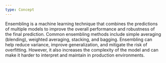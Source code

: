 ```yaml
---
type: Concept
---
```


Ensembling is a machine learning technique that combines the predictions of multiple models to improve the overall performance and robustness of the final prediction. Common ensembling methods include simple averaging (blending), weighted averaging, stacking, and bagging. Ensembling can help reduce variance, improve generalization, and mitigate the risk of overfitting. However, it also increases the complexity of the model and can make it harder to interpret and maintain in production environments.